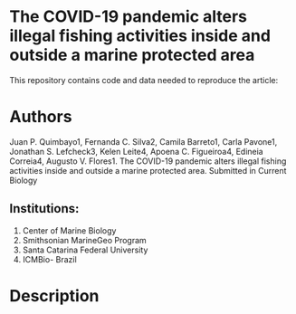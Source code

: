 # The COVID-19 pandemic alters illegal fishing activities inside and outside a marine protected area

This repository contains code and data needed to reproduce the article:

# Authors
Juan P. Quimbayo1, Fernanda C. Silva2, Camila Barreto1, Carla Pavone1, Jonathan S. Lefcheck3, Kelen Leite4, Apoena C. Figueiroa4, Edineia Correia4, Augusto V. Flores1. The COVID-19 pandemic alters illegal fishing activities inside and outside a marine protected area. Submitted in Current Biology 

## Institutions:
 1. Center of Marine Biology    
 2. Smithsonian MarineGeo Program
 3. Santa Catarina Federal University   
 4. ICMBio- Brazil

# Description

